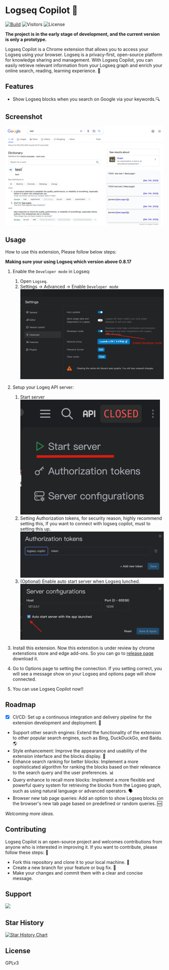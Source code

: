 # Logseq Copilot 🚀

[![Build](https://github.com/EINDEX/logseq-copilot/actions/workflows/build.yml/badge.svg)](https://github.com/EINDEX/logseq-copilot/actions/workflows/build.yml) ![Visitors](https://visitor-badge.glitch.me/badge?page_id=eindex.logseq-copliot&left_color=green&right_color=red) ![License](https://img.shields.io/github/license/eindex/logseq-copilot)

**The project is in the early stage of development, and the current version is only a prototype.**

Logseq Copilot is a Chrome extension that allows you to access your Logseq using your browser. Logseq is a privacy-first, open-source platform for knowledge sharing and management. With Logseq Copilot, you can easily retrieve relevant information from your Logseq graph and enrich your online search, reading, learning experience. 🧠

## Features

- Show Logseq blocks when you search on Google via your keywords.🔍

## Screenshot

![](docs/screenshots/screenshot.png)

## Usage

How to use this extension, Please follow below steps:

**Making sure your using Logseq which version above 0.8.17**

1. Enable the `Developer mode` in Logseq:

   1. Open `Logseq`.
   2. Settings -> Advanced -> Enable `Developer mode`
      ![](docs/screenshots/enable-developer-mode.png)

2. Setup your Logeq API server:

   1. Start server
      ![](docs/screenshots/start-api-server.png)
   2. Setting Authorization tokens, for security reason, highly recommend setting this, If you want to connect with logseq copilot, must to setting this up.
      ![](docs/screenshots/setting-auth-token.png)
   3. (Optional) Enable auto start server when Logseq lunched.
      ![](docs/screenshots/enable-auto-start.png)

3. Install this extension. Now this extenstion is under review by chrome extenstions store and edge add-ons. So you can go to [release page](https://github.com/EINDEX/logseq-copilot/releases) download it.

4. Go to Options page to setting the connection.
   If you setting correct, you will see a message show on your Logseq and options page will show connected.

5. You can use Logseq Copilot now!!

## Roadmap

-[x] CI/CD: Set up a continuous integration and delivery pipeline for the extension development and deployment. 🚦

- Support other search engines: Extend the functionality of the extension to other popular search engines, such as Bing, DuckDuckGo, and Baidu. 🌎
- Style enhancement: Improve the appearance and usability of the extension interface and the blocks display. 💅
- Enhance search ranking for better blocks: Implement a more sophisticated algorithm for ranking the blocks based on their relevance to the search query and the user preferences. 📊
- Query enhance to recall more blocks: Implement a more flexible and powerful query system for retrieving the blocks from the Logseq graph, such as using natural language or advanced operators. 🗣️
- Browser new tab page queries: Add an option to show Logseq blocks on the browser's new tab page based on predefined or random queries. 🆕

_Welcoming more ideas._

## Contributing

Logseq Copilot is an open-source project and welcomes contributions from anyone who is interested in improving it. If you want to contribute, please follow these steps: 🙌

- Fork this repository and clone it to your local machine. 🍴
- Create a new branch for your feature or bug fix. 🌿
- Make your changes and commit them with a clear and concise message.

## Support

<a href="https://www.buymeacoffee.com/eindex"><img src="https://img.buymeacoffee.com/button-api/?text=Buy me a coffee&emoji=&slug=eindex&button_colour=40DCA5&font_colour=ffffff&font_family=Cookie&outline_colour=000000&coffee_colour=FFDD00" /></a>

## Star History

[![Star History Chart](https://api.star-history.com/svg?repos=eindex/logseq-copilot&type=Date)](https://star-history.com/#eindex/logseq-copilot&Date)

## License

GPLv3
